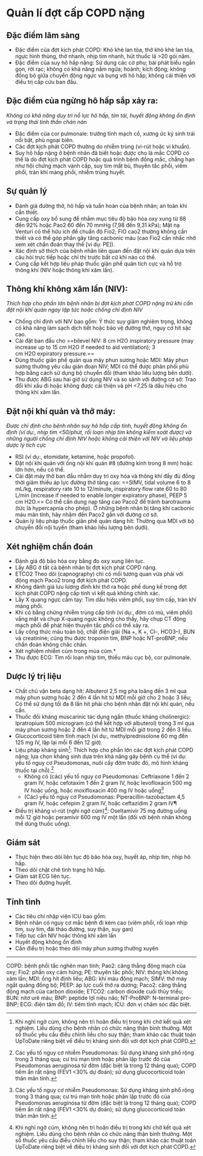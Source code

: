 # Quản lí đợt cấp COPD nặng
## Đặc điểm lâm sàng
- Đặc điểm của đợt kịch phát COPD: Khò khè lan tỏa, thở khò khè lan tỏa, ngực hình thùng, thở nhanh, nhịp tim nhanh, hút thuốc lá >20 gói.năm.
- Đặc điểm của suy hô hấp nặng: Sử dụng các cơ phụ; bài phát biểu ngắn gọn, rời rạc; không có khả năng nằm ngửa; hoành; kích động; không đồng bộ giữa chuyển động ngực và bụng với hô hấp; không cải thiện với điều trị cấp cứu ban đầu.
## Đặc điểm của ngừng hô hấp sắp xảy ra:
*Không có khả năng duy trì nỗ lực hô hấp, tím tái, huyết động không ổn định và trạng thái tinh thần chán nản*
- Đặc điểm của cor pulmonale: trướng tĩnh mạch cổ, xương ức ký sinh trái nổi bật, phù ngoại biên.
- Các đợt kịch phát COPD thường do nhiễm trùng (vi-rút hoặc vi khuẩn).
- Suy hô hấp nặng ở bệnh nhân đã biết hoặc được cho là mắc COPD có thể là do đợt kịch phát COPD hoặc quá trình bệnh đồng mắc, chẳng hạn như hội chứng mạch vành cấp, suy tim mất bù, thuyên tắc phổi, viêm phổi, tràn khí màng phổi, nhiễm trùng huyết.
## Sự quản lý
- Đánh giá đường thở, hô hấp và tuần hoàn của bệnh nhân; an toàn khi cần thiết.
- Cung cấp oxy bổ sung để nhắm mục tiêu độ bão hòa oxy xung từ 88 đến 92% hoặc Pao2 60 đến 70 mmHg (7,98 đến 9,31 kPa); Mặt nạ Venturi có thể hữu ích để chuẩn độ Fio2; FiO cao2 thường không cần thiết và có thể góp phần gây tăng cacbonic máu (cao Fio2 cần nhắc nhở xem xét chẩn đoán thay thế [ví dụ: PE]).
- Xác định sở thích của bệnh nhân liên quan đến đặt nội khí quản dựa trên câu hỏi trực tiếp hoặc chỉ thị trước bất cứ khi nào có thể.
- Cung cấp kết hợp liệu pháp thuốc giãn phế quản tích cực và hỗ trợ thông khí (NIV hoặc thông khí xâm lấn).
## Thông khí không xâm lấn (NIV):
*Thích hợp cho phần lớn bệnh nhân bị đợt kịch phát COPD nặng trừ khi cần đặt nội khí quản ngay lập tức hoặc chống chỉ định NIV*
- Chống chỉ định với NIV bao gồm: Ý thức suy giảm nghiêm trọng, không có khả năng làm sạch dịch tiết hoặc bảo vệ đường thở, nguy cơ hít sặc cao.
- Cài đặt ban đầu cho ==bilevel NIV: 8 cm H2O inspiratory pressure (may increase up to 15 cm H2O if needed to aid ventilation); 3 cm H2O expiratory pressure.==
- Dùng thuốc giãn phế quản qua máy phun sương hoặc MDI: Máy phun sương thường yêu cầu gián đoạn NIV; MDI có thể được phân phối phù hợp bằng cách sử dụng bộ chuyển đổi (tham khảo liều lượng bên dưới).
- Thu được ABG sau hai giờ sử dụng NIV và so sánh với đường cơ sở: Trao đổi khí xấu đi hoặc không được cải thiện và pH <7,25 là dấu hiệu cho thông khí xâm lấn.
## Đặt nội khí quản và thở máy:
*Được chỉ định cho bệnh nhân suy hô hấp cấp tính, huyết động không ổn định (ví dụ:, nhịp tim <50/phút, rối loạn nhịp tim không kiểm soát được) và những người chống chỉ định NIV hoặc không cải thiện với NIV và liệu pháp dược lý tích cực*
- RSI (ví dụ:, etomidate, ketamine, hoặc propofol).
- Đặt nội khí quản với ống nội khí quản #8 (đường kính trong 8 mm) hoặc lớn hơn, nếu có thể.
- Cài đặt máy thở ban đầu nhằm duy trì oxy hóa và thông khí đầy đủ đồng thời giảm thiểu áp lực đường thở tăng cao: ==SIMV, tidal volume 6 to 8 mL/kg, respiratory rate 10 to 12/minute, inspiratory flow rate 60 to 80 L/min (increase if needed to enable longer expiratory phase), PEEP 5 cm H2O.== Có thể cần dung nạp tăng cao Paco2 để tránh barotrauma (tức là hypercapnia cho phép). Ở những bệnh nhân bị tăng khí cacbonic máu mãn tính, hãy nhắm đến Paco2 gần với đường cơ sở.
- Quản lý liệu pháp thuốc giãn phế quản dạng hít: Thường qua MDI với bộ chuyển đổi nội tuyến (tham khảo liều lượng bên dưới).
## Xét nghiệm chẩn đoán
- Đánh giá độ bão hòa oxy bằng đo oxy xung liên tục.
- Lấy ABG ở tất cả bệnh nhân bị đợt kịch phát COPD nặng.
- ETCO2 Theo dõi (capnography) chỉ có mối tương quan vừa phải với động mạch Paco2 trong đợt kịch phát COPD.
- Không đánh giá lưu lượng đỉnh khi thở ra hoặc phế dung kế trong đợt kịch phát COPD nặng cấp tính vì kết quả không chính xác.
- Lấy X quang ngực cầm tay: Tìm dấu hiệu viêm phổi, suy tim cấp, tràn khí màng phổi.
- Khi có bằng chứng nhiễm trùng cấp tính (ví dụ:, đờm có mủ, viêm phổi) vắng mặt và chụp X-quang ngực không cho thấy, hãy chụp CT động mạch phổi để phát hiện thuyên tắc phổi có thể xảy ra.
- Lấy công thức máu toàn bộ, chất điện giải (Na +, K +, Cl–, HCO3–), BUN và creatinine; cũng thu được troponin tim, BNP hoặc NT-proBNP, nếu chẩn đoán không chắc chắn.
- Xét nghiệm nhiễm cúm trong mùa cúm.*
- Thu được ECG: Tìm rối loạn nhịp tim, thiếu máu cục bộ, cor pulmonale.
## Dược lý trị liệu
- Chất chủ vận beta dạng hít: Albuterol 2,5 mg pha loãng đến 3 ml qua máy phun sương hoặc 2 đến 4 lần hít từ MDI mỗi giờ cho 2 hoặc 3 liều; Có thể sử dụng tối đa 8 lần hít phải cho bệnh nhân đặt nội khí quản, nếu cần.
- Thuốc đối kháng muscarinic tác dụng ngắn (thuốc kháng cholinergic): Ipratropium 500 microgram (có thể kết hợp với albuterol) trong 3 ml qua máy phun sương hoặc 2 đến 4 lần hít từ MDI mỗi giờ trong 2 đến 3 liều.
- Glucocorticoid tiêm tĩnh mạch (ví dụ:, methylprednisolone 60 mg đến 125 mg IV, lặp lại mỗi 6 đến 12 giờ).
- Liệu pháp kháng sinh[^1]: Thích hợp cho phần lớn các đợt kịch phát COPD nặng; lựa chọn kháng sinh dựa trên khả năng gây bệnh cụ thể (ví dụ: yếu tố nguy cơ Pseudomonas, nuôi cấy đờm trước đó, mô hình kháng thuốc tại chỗ).[^¶]
	- Không có (các) yếu tố nguy cơ Pseudomonas: Ceftriaxone 1 đến 2 gram IV, hoặc cefotaxim 1 đến 2 gram IV, hoặc levofloxacin 500 mg IV hoặc uống, hoặc moxifloxacin 400 mg IV hoặc uống[^¶]
	- (Các) yếu tố nguy cơ Pseudomonas: Piperacillin-tazobactam 4,5 gram IV, hoặc cefepim 2 gram IV, hoặc ceftazidim 2 gram IV¶
- Điều trị kháng vi-rút (nghi ngờ cúm)[^1]: Oseltamivir 75 mg đường uống mỗi 12 giờ hoặc peramivir 600 mg IV một lần (đối với bệnh nhân không thể dùng thuốc uống).
## Giám sát
- Thực hiện theo dõi liên tục độ bão hòa oxy, huyết áp, nhịp tim, nhịp hô hấp.
- Theo dõi chặt chẽ tình trạng hô hấp.
- Giám sát ECG liên tục.
- Theo dõi đường huyết.
## Tính tình
- Các tiêu chí nhập viện ICU bao gồm:
- Bệnh nhân có nguy cơ mắc bệnh đi kèm cao (viêm phổi, rối loạn nhịp tim, suy tim, đái tháo đường, suy thận, suy gan)
- Tiếp tục cần NIV hoặc thông khí xâm lấn
- Huyết động không ổn định
- Cần điều trị hoặc theo dõi máy phun sương thường xuyên
---
COPD: bệnh phổi tắc nghẽn mạn tính; Pao2: căng thẳng động mạch của oxy; Fio2: phần oxy cảm hứng; PE: thuyên tắc phổi; NIV: thông khí không xâm lấn; MDI: ống hít định liều; ABG: khí máu động mạch; SIMV: thở máy ngắt quãng đồng bộ; PEEP: áp lực cuối thở ra dương; Paco2: căng thẳng động mạch của carbon dioxide; ETCO2: carbon dioxide cuối thủy triều; BUN: nitơ urê máu; BNP: peptide lợi niệu não; NT-ProBNP: N-terminal pro-BNP; ECG: điện tâm đồ; IV: tiêm tĩnh mạch; ICU: đơn vị chăm sóc đặc biệt.

[^1]: Khi nghi ngờ cúm, không nên trì hoãn điều trị trong khi chờ kết quả xét nghiệm. Liều dùng cho bệnh nhân có chức năng thận bình thường. Một số thuốc yêu cầu điều chỉnh liều cho suy thận; tham khảo các thuật toán UpToDate riêng biệt về điều trị kháng sinh đối với đợt kịch phát COPD.

[^¶]: Các yếu tố nguy cơ nhiễm Pseudomonas: Sử dụng kháng sinh phổ rộng trong 3 tháng qua; cư trú mạn tính hoặc phân lập trước đó của Pseudomonas aeruginosa từ đờm (đặc biệt là trong 12 tháng qua); COPD tiềm ẩn rất nặng (FEV1 <30% dự đoán); sử dụng glucocorticoid toàn thân mãn tính.
